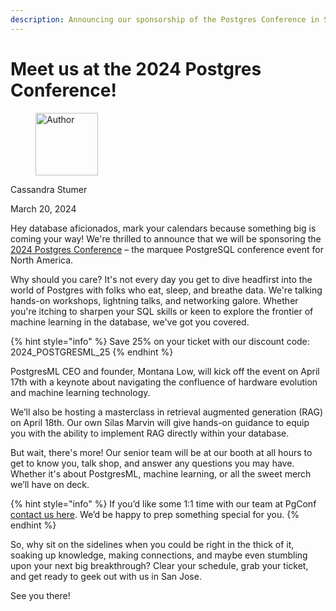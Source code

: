 ```yaml
---
description: Announcing our sponsorship of the Postgres Conference in San Jose April 17-19
---
```


# Meet us at the 2024 Postgres Conference!

<div align="left">

<figure><img src=".gitbook/assets/image.png" alt="Author" width="100"><figcaption></figcaption></figure>

</div>

Cassandra Stumer

March 20, 2024

Hey database aficionados, mark your calendars because something big is coming your way! We're thrilled to announce that we will be sponsoring the[ 2024 Postgres Conference](https://postgresconf.org/conferences/2024) – the marquee PostgreSQL conference event for North America.&#x20;

Why should you care? It's not every day you get to dive headfirst into the world of Postgres with folks who eat, sleep, and breathe data. We're talking hands-on workshops, lightning talks, and networking galore. Whether you're itching to sharpen your SQL skills or keen to explore the frontier of machine learning in the database, we've got you covered.

{% hint style="info" %}
Save 25% on your ticket with our discount code: 2024\_POSTGRESML\_25
{% endhint %}

PostgresML CEO and founder, Montana Low, will kick off the event on April 17th with a keynote about navigating the confluence of hardware evolution and machine learning technology.&#x20;

We’ll also be hosting a masterclass in retrieval augmented generation (RAG) on April 18th. Our own Silas Marvin will give hands-on guidance to equip you with the ability to implement RAG directly within your database.&#x20;

But wait, there's more! Our senior team will be at our booth at all hours to get to know you, talk shop, and answer any questions you may have. Whether it's about PostgresML, machine learning, or all the sweet merch we’ll have on deck.&#x20;

{% hint style="info" %}
If you’d like some 1:1 time with our team at PgConf [contact us here](https://postgresml.org/contact). We’d be happy to prep something special for you.&#x20;
{% endhint %}

So, why sit on the sidelines when you could be right in the thick of it, soaking up knowledge, making connections, and maybe even stumbling upon your next big breakthrough? Clear your schedule, grab your ticket, and get ready to geek out with us in San Jose.

See you there!
